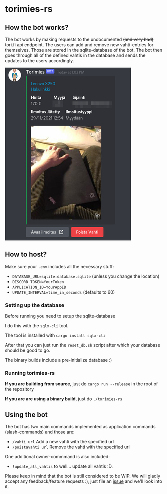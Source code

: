# torimies-rs

## How the bot works?

The bot works by making requests to the undocumented ~~(and very bad)~~ tori.fi api endpoint.
The users can add and remove new vahti-entries for themselves. Those are stored in the sqlite-database of the bot.
The bot then goes through all of the defined vahtis in the database and sends the updates to the users accordingly.

![](./media/demo.png)

## How to host?

Make sure your `.env` includes all the necessary stuff:
* `DATABASE_URL=sqlite:database.sqlite` (unless you change the location)
* `DISCORD_TOKEN=YourToken`
* `APPLICATION_ID=YourAppID`
* `UPDATE_INTERVAL=time_in_seconds` (defaults to 60)

### Setting up the database

Before running you need to setup the sqlite-database

I do this with the `sqlx-cli` tool.

The tool is installed with `cargo install sqlx-cli`

After that you can just run the `reset_db.sh` script
after which your database should be good to go.

The binary builds include a pre-initialize database :)

### Running torimies-rs

**If you are building from source**, just do `cargo run --release`
in the root of the repository

**If you are are using a binary build**, just do `./torimies-rs`

## Using the bot

The bot has two main commands implemented as application commands (slash-commands)
and those are:
* `/vahti url` Add a new vahti with the specified url
* `/poistavahti url` Remove the vahti with the specified url

One additional owner-commmand is also included:
* `!update_all_vahtis` to well... update all vahtis :D.


Please keep in mind that the bot is still considered to be WIP.
We will gladly accept any feedback/feature requests :), just file an [issue](https://github.com/Testausserveri/torimies-rs/issues) and we'll look into it.
